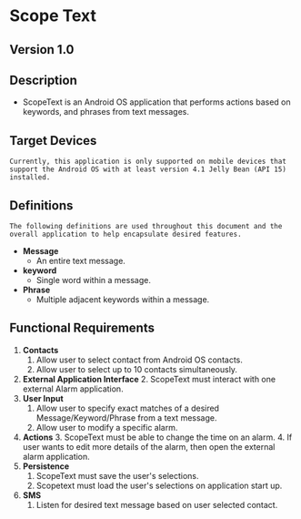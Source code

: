 # Scope Text 
 
## Version 1.0
 
## Description 
* ScopeText is an Android OS application that performs actions based on keywords, and phrases from text messages.

## Target Devices
    Currently, this application is only supported on mobile devices that support the Android OS with at least version 4.1 Jelly Bean (API 15) installed.

## Definitions
    The following definitions are used throughout this document and the overall application to help encapsulate desired features.
  * **Message**
    - An entire text message.
  * **keyword**
    - Single word within a message.
  * **Phrase**
    - Multiple adjacent keywords within a message.
 
## Functional Requirements
1. **Contacts** 
   1. Allow user to select contact from Android OS contacts.
   2. Allow user to select up to 10 contacts simultaneously.
2. **External Application Interface**
   2. ScopeText must interact with one external Alarm application.
3. **User Input**
   1. Allow user to specify exact matches of a desired Message/Keyword/Phrase from a text message.
   2. Allow user to modify a specific alarm.
4. **Actions**
   3. ScopeText must be able to change the time on an alarm.
   4. If user wants to edit more details of the alarm, then open the external alarm application.
5. **Persistence**
   1. ScopeText must save the user's selections.
   2. Scopetext must load the user's selections on application start up.
6. **SMS**
   1. Listen for desired text message based on user selected contact.